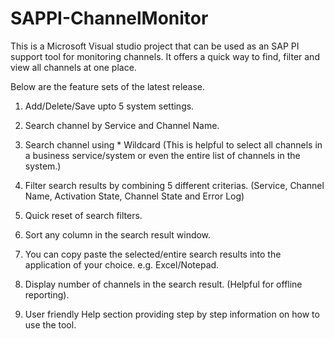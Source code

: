 # SAPPI-ChannelMonitor

This is a Microsoft Visual studio project that can be used as an SAP PI support tool for monitoring channels. It offers a quick way to find, filter and view all channels at one place.

Below are the feature sets of the latest release.
1. Add/Delete/Save upto 5 system settings.

2. Search channel by Service and Channel Name.

3. Search channel using * Wildcard (This is helpful to select all channels in a business service/system or even the entire list of channels in the system.)

4. Filter search results by combining 5 different criterias. (Service, Channel Name, Activation State, Channel State and Error Log)

5. Quick reset of search filters.

6. Sort any column in the search result window.

7. You can copy paste the selected/entire search results into the application of your choice. e.g. Excel/Notepad.

8. Display number of channels in the search result. (Helpful for offline reporting).

9. User friendly Help section providing step by step information on how to use the tool.
